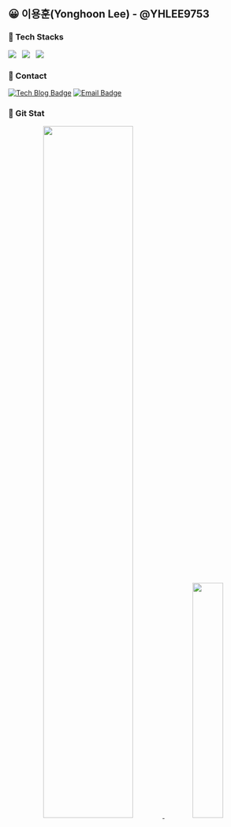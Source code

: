 ## 😀 이용훈(Yonghoon Lee) - @YHLEE9753

### 📌 Tech Stacks
<p>
  <img src="https://img.shields.io/badge/Java-007396?style=for-the-social&logo=Java&logoColor=white"> &nbsp
  <img src="https://img.shields.io/badge/SpringBoot-6DB33F?style=for-the-social&logo=Spring&logoColor=white"> &nbsp
  <img src="https://img.shields.io/badge/MySQL-3670A0?style=for-the-social&logo=MySQL&logoColor=ffdd54"> &nbsp

### 📌 Contact
[![Tech Blog Badge](http://img.shields.io/badge/-Tech%20blog-black?style=flat-square&link=https://velog.io/@yhlee9753/)](https://velog.io/@yhlee9753/)
[![Email Badge](https://img.shields.io/badge/-Email-6BEC62?style=flat-square&logo=e-mail&logoColor=white&link=mailto:dldydgns530@gmail.com)](mailto:dldydgns530@gmail.com)


### 📌 Git Stat
<div align=center>
<a href="https://github.com/YHLEE9753">
  <img src="https://github-readme-stats.vercel.app/api?username=YHLEE9753" width="60%" />
</a>

<a href="https://github.com/anuraghazra/github-readme-stats">
  <img src="https://github-readme-stats.vercel.app/api/top-langs/?username=YHLEE9753&hide=Jupyter%20Notebook&layout=compact" width="35%" />
</a>
    

</div>
